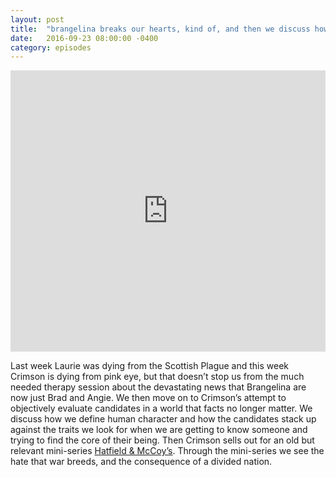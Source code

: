 ```yaml
---
layout: post
title:  "brangelina breaks our hearts, kind of, and then we discuss how to vote in a world where facts don’t matter"
date:   2016-09-23 08:00:00 -0400
category: episodes
---
```


<iframe width="100%" height="450" scrolling="no" frameborder="no" src="https://w.soundcloud.com/player/?url=https%3A//api.soundcloud.com/tracks/284313412&amp;auto_play=false&amp;hide_related=false&amp;show_comments=true&amp;show_user=true&amp;show_reposts=false&amp;visual=true"></iframe>

Last week Laurie was dying from the Scottish Plague and this week Crimson is dying from pink eye, but that doesn’t stop us from the much needed therapy session about the devastating news that Brangelina are now just Brad and Angie. We then move on to Crimson’s attempt to objectively evaluate candidates in a world that facts no longer matter. We discuss how we define human character and how the candidates stack up against the traits we look for when we are getting to know someone and trying to find the core of their being. Then Crimson sells out for an old but relevant mini-series [Hatfield & McCoy’s](http://www.history.com/shows/hatfields-and-mccoys/articles/the-hatfield-mccoy-feud). Through the mini-series we see the hate that war breeds, and the consequence of a divided nation.
